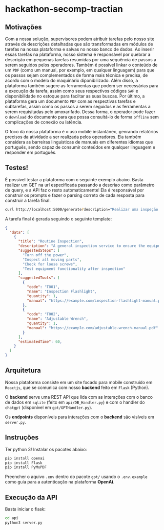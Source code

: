 # hackathon-secomp-tractian

## Motivações

Com a nossa solução, supervisores podem atribuir tarefas pelo nosso site através de descrições detalhadas que são transformadas em módulos de tarefas na nossa plataforma e salvas no nosso banco de dados. Ao inserir essas tarefas na plataforma, nosso sistema é responsável por quebrar a descrição em pequenas tarefas resumidas por uma sequência de passos a serem seguidos pelos operadores. Também é possível linkar o conteúdo de um `PDF` (como um manual, por exemplo, em qualquer linguagem) para que os passos sejam complementados de forma mais técnica e precisa, de acordo com o modelo do maquinário diponibilizado. Além disso, a plataforma também sugere as ferramentas que podem ser necessárias para a execução da tarefa, assim como seus respectivos códigos `SAP` e disponibilidade no estoque para faciltar as suas buscas. Por último, a plataforma gera um documento `PDF` com as respectivas tarefas e subtarefas, assim como os passos a serem seguidos e as ferramentas a serem requisitadas pelo amoxarifado. Dessa forma, o operador pode fazer o `download` do documento para que possa consultá-lo de forma `offline` sem complicações de conexão ou latência.

O foco da nossa plataforma é o uso mobile instantâneo, genrando relatórios precisos da atividade a ser realizada pelos operadores. Ela também considera as barreiras linguísticas de manuais em diferentes idiomas que português, sendo capaz de consumir conteúdos em qualquer linguagem e responder em português.

## Testes!

É possível testar a plataforma com o seguinte exemplo abaixo. Basta realizar um GET na url especificada passando a descriao como parâmetro de query, e a API faz o resto automaticamente! Ela é responsável por construir os prompts e fazer o parsing correto de cada resposta para construir a tarefa final.

```bash
curl http://localhost:5000/generate?description="Realizar uma inspeção detalhada na Peneira Poligonal para garantir que não há acúmulo de resíduos que possam comprometer seu funcionamento. Verificar o aquecimento do equipamento e o nível de ruído durante a operação."
```

A tarefa final é gerada seguindo o seguinte template:

```json
{
  "data": [
    {
      "title": "Routine Inspection",
      "description": "A general inspection service to ensure the equipment is functioning properly.",
      "suggestedSteps": [
        "Turn off the power",
        "Inspect all moving parts",
        "Check for loose screws",
        "Test equipment functionality after inspection"
      ],
      "suggestedTools": [
        {
          "code": "T001",
          "name": "Inspection Flashlight",
          "quantity": 1,
          "manual": "https://example.com/inspection-flashlight-manual.pdf"
        },
        {
          "code": "T002",
          "name": "Adjustable Wrench",
          "quantity": 1,
          "manual": "https://example.com/adjustable-wrench-manual.pdf"
        }
      ],
      "estimatedTime": 60,
    }
  ]
}

```

## Arquitetura

Nossa plataforma consiste em um site focado para mobile construído em `Reactjs`, que se comunica com nosso __backend__ feito em `Flask` (Python).

O __backend__ serve uma REST API que lida com as interações com o banco de dados em `sqlite` (feito em `api/DB_Handler.py`) e com o handler do `chatgpt` (disponível em `gpt/GPTHandler.py`).

Os __endpoints__ disponíveis para interações com o __backend__ são visíveis em `server.py`.

## Instruções

Ter python 3!
Instalar os pacotes abaixo:

```bash
pip install openai
pip install Flask
pip install PyMuPDF
```

Preencher o aquivo `.env` dentro do pacote `gpt/` usando o `.env.example` como guia para a autenticação na plataforma **OpenAi**.

## Execução da API

Basta iniciar o flask:

```bash
cd api
python3 server.py
```
